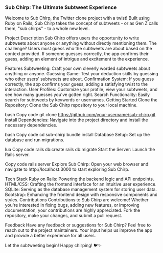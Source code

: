 
### Sub Chirp: The Ultimate Subtweet Experience

Welcome to Sub Chirp, the Twitter clone project with a twist! Built using Ruby on Rails, Sub Chirp takes the concept of subtweets - or as Gen Z calls them, "sub chirps" - to a whole new level.

Project Description
Sub Chirp offers users the opportunity to write subtweets about anyone or anything without directly mentioning them. The challenge? Users must guess who the subtweets are about based on the context provided. If someone guesses correctly, the app confirms their guess, adding an element of intrigue and excitement to the experience.

Features
Subtweeting: Craft your own cleverly worded subtweets about anything or anyone.
Guessing Game: Test your deduction skills by guessing who other users' subtweets are about.
Confirmation System: If you guess correctly, the app confirms your guess, adding a satisfying twist to the interaction.
User Profiles: Customize your profile, view your subtweets, and see how many guesses you've gotten right.
Search Functionality: Easily search for subtweets by keywords or usernames.
Getting Started
Clone the Repository: Clone the Sub Chirp repository to your local machine.

bash
Copy code
git clone https://github.com/your-username/sub-chirp.git
Install Dependencies: Navigate into the project directory and install the necessary dependencies.

bash
Copy code
cd sub-chirp
bundle install
Database Setup: Set up the database and run migrations.

lua
Copy code
rails db:create
rails db:migrate
Start the Server: Launch the Rails server.

Copy code
rails server
Explore Sub Chirp: Open your web browser and navigate to http://localhost:3000 to start exploring Sub Chirp.

Tech Stack
Ruby on Rails: Powering the backend logic and API endpoints.
HTML/CSS: Crafting the frontend interface for an intuitive user experience.
SQLite: Serving as the database management system for storing user data.
Bootstrap: Enhancing the frontend design with responsive components and styles.
Contributions
Contributions to Sub Chirp are welcome! Whether you're interested in fixing bugs, adding new features, or improving documentation, your contributions are highly appreciated. Fork the repository, make your changes, and submit a pull request.

Feedback
Have any feedback or suggestions for Sub Chirp? Feel free to reach out to the project maintainers. Your input helps us improve the app and provide a better experience for all users.

Let the subtweeting begin! Happy chirping! 🐦✨
